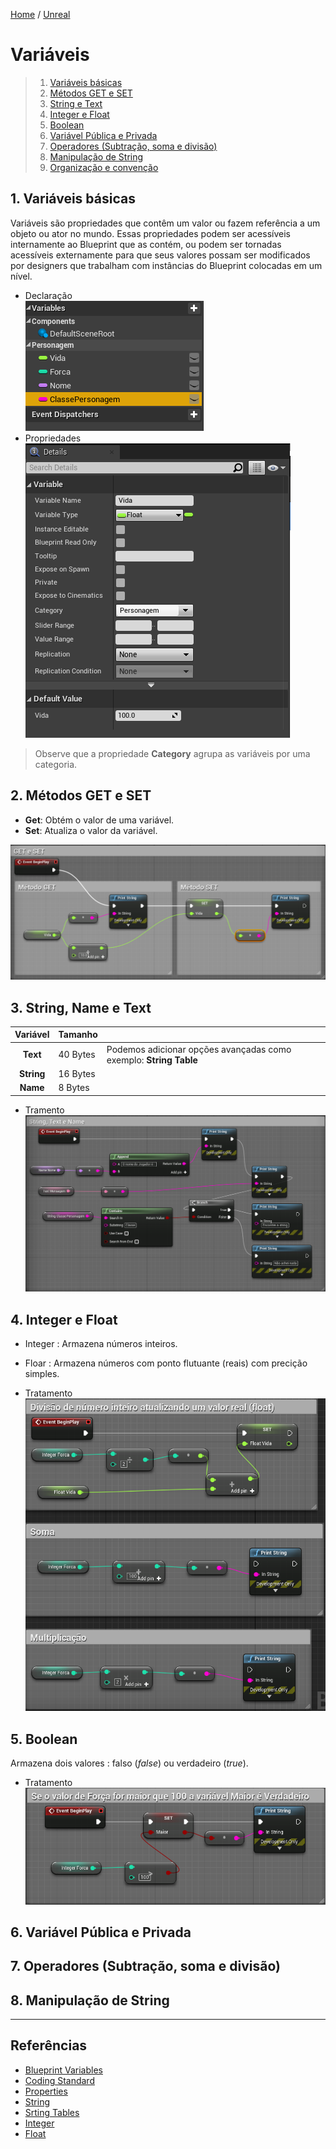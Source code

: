 [Home](https://myerco.github.io/unreal-engine) / [Unreal](https://myerco.github.io/unreal-engine/unreal.html)

# Variáveis

> 1. [Variáveis básicas](#1)  
> 1. [Métodos GET e SET](#2)  
> 1. [String e Text](#3)  
> 1. [Integer e Float](#4)  
> 1. [Boolean](#5)  
> 1. [Variável Pública e Privada](#6)  
> 1. [Operadores (Subtração, soma e divisão)](#7)
> 1. [Manipulação de String](#8)
> 1. [Organização e convenção](#9)

<a name="1"></a>
## 1. Variáveis básicas
Variáveis são propriedades que contêm um valor ou fazem referência a um objeto ou ator no mundo. Essas propriedades podem ser acessíveis internamente ao Blueprint que as contém, ou podem ser tornadas acessíveis externamente para que seus valores possam ser modificados por designers que trabalham com instâncias do Blueprint colocadas em um nível.

- Declaração   
![](../imagens/variaveis/variaveis1.png)
- Propriedades   
![](../imagens/variaveis/variaveis2.png)
> Observe que a propriedade **Category** agrupa as variáveis por uma categoria.

<a name="2"></a>
## 2. Métodos GET e SET
- **Get**: Obtém o valor de uma variável.
- **Set**: Atualiza o valor da variável.

![](../imagens/variaveis/variaveis3.png)


<a name="2"></a>
## 3. String, Name e Text

| Variável |Tamanho  |  |
|:-:|-|-|
| **Text** | 40 Bytes | Podemos adicionar opções avançadas como exemplo: **String Table**  |
| **String** | 16 Bytes |  |
|  **Name**| 8 Bytes |  |

- Tramento  
![](../imagens/variaveis/variaveis4.png)

<a name="2"></a>
## 4. Integer e Float

- Integer : Armazena números inteiros.
- Floar : Armazena números com ponto flutuante (reais) com precição simples.

- Tratamento
![](../imagens/variaveis/variaveis5.png)

<a name="2"></a>
## 5. Boolean
Armazena dois valores : falso (*false*) ou verdadeiro (*true*).
- Tratamento
![](../imagens/variaveis/variaveis6.png)

<a name="2"></a>
## 6. Variável Pública e Privada

<a name="2"></a>
## 7. Operadores (Subtração, soma e divisão)

<a name="2"></a>
## 8. Manipulação de String

***

## Referências
- [Blueprint Variables](https://docs.unrealengine.com/en-US/Engine/Blueprints/UserGuide/Variables/index.html)
- [Coding Standard](https://docs.unrealengine.com/en-US/Programming/Development/CodingStandard/index.html)
- [Properties](https://docs.unrealengine.com/en-US/Programming/UnrealArchitecture/Reference/Properties/index.html)
- [String](https://docs.unrealengine.com/en-US/BlueprintAPI/Utilities/String/index.html)
- [Srting Tables](https://docs.unrealengine.com/en-US/Gameplay/Localization/StringTables/index.html)
- [Integer](https://docs.unrealengine.com/en-US/BlueprintAPI/Math/Integer/index.html)
- [Float](https://docs.unrealengine.com/en-US/BlueprintAPI/Math/Float/index.html)
